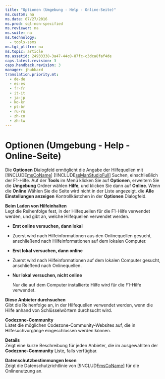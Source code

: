```yaml
---
title: "Optionen (Umgebung - Help - Online-Seite)"
ms.custom: na
ms.date: 07/27/2016
ms.prod: sql-non-specified
ms.reviewer: na
ms.suite: na
ms.technology: 
  - tools-ssms
ms.tgt_pltfrm: na
ms.topic: article
ms.assetid: 24933338-3a47-44c0-87fc-c3dca8faf4de
caps.latest.revision: 3
caps.handback.revision: 3
manager: jhubbard
translation.priority.mt: 
  - de-de
  - es-es
  - fr-fr
  - it-it
  - ja-jp
  - ko-kr
  - pt-br
  - ru-ru
  - zh-cn
  - zh-tw
---
```

# Optionen (Umgebung - Help - Online-Seite)
Die **Optionen** Dialogfeld ermöglicht die Angabe der Hilfequellen mit [!INCLUDE[msCoName](../content/includes/msCoName_md.md)] [!INCLUDE[ssManStudioFull](../content/includes/ssManStudioFull_md.md)] Suchen, einschließlich der F1-Hilfe. Auf der **Tools** im Menü klicken Sie auf **Optionen**, erweitern Sie die **Umgebung** Ordner wählen **Hilfe**, und klicken Sie dann auf **Online**. Wenn die **Online** Wählen Sie die Seite wird nicht in der Liste angezeigt. die **Alle Einstellungen anzeigen** Kontrollkästchen in der **Optionen** Dialogfeld.  
  
**Beim Laden von Hilfeinhalten**  
Legt die Reihenfolge fest, in der Hilfequellen für die F1-Hilfe verwendet werden, und gibt an, welche Hilfequellen verwendet werden.  
  
-   **Erst online versuchen, dann lokal**  
  
-   Zuerst wird nach Hilfeinformationen aus den Onlinequellen gesucht, anschließend nach Hilfeinformationen auf dem lokalen Computer.  
  
-   **Erst lokal versuchen, dann online**  
  
-   Zuerst wird nach Hilfeinformationen auf dem lokalen Computer gesucht, anschließend nach Onlinequellen.  
  
-   **Nur lokal versuchen, nicht online**  
  
    Nur die auf dem Computer installierte Hilfe wird für die F1-Hilfe verwendet.  
  
**Diese Anbieter durchsuchen**  
Gibt die Reihenfolge an, in der Hilfequellen verwendet werden, wenn die Hilfe anhand von Schlüsselwörtern durchsucht wird.  
  
**Codezone-Community**  
Listet die möglichen Codezone-Community-Websites auf, die in Hilfesuchvorgänge eingeschlossen werden können.  
  
**Details**  
Zeigt eine kurze Beschreibung für jeden Anbieter, die im ausgewählten der **Codezone-Community** Liste, falls verfügbar.  
  
**Datenschutzbestimmungen lesen**  
Zeigt die Datenschutzrichtlinie von [!INCLUDE[msCoName](../content/includes/msCoName_md.md)] für die Onlinenutzung an.  
  
